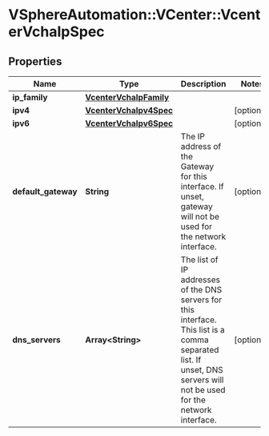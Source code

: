 # VSphereAutomation::VCenter::VcenterVchaIpSpec

## Properties
Name | Type | Description | Notes
------------ | ------------- | ------------- | -------------
**ip_family** | [**VcenterVchaIpFamily**](VcenterVchaIpFamily.md) |  | 
**ipv4** | [**VcenterVchaIpv4Spec**](VcenterVchaIpv4Spec.md) |  | [optional] 
**ipv6** | [**VcenterVchaIpv6Spec**](VcenterVchaIpv6Spec.md) |  | [optional] 
**default_gateway** | **String** | The IP address of the Gateway for this interface. If unset, gateway will not be used for the network interface. | [optional] 
**dns_servers** | **Array&lt;String&gt;** | The list of IP addresses of the DNS servers for this interface. This list is a comma separated list. If unset, DNS servers will not be used for the network interface. | [optional] 


